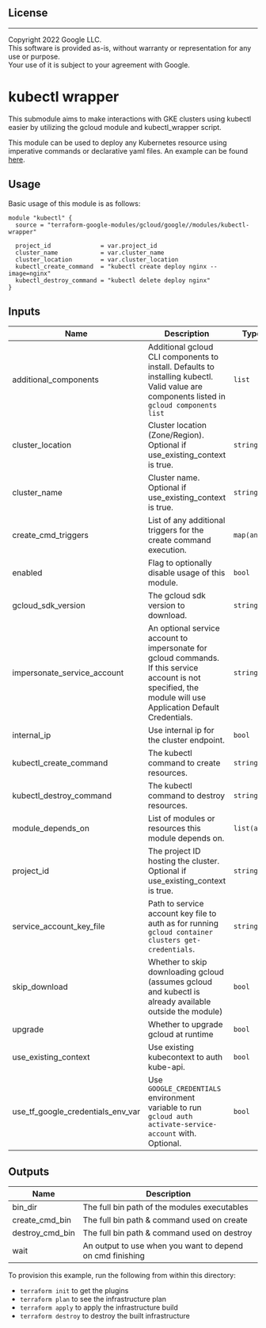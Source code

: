 ## License
---
Copyright 2022 Google LLC.  
This software is provided as-is, without warranty or representation for any use or purpose.  
Your use of it is subject to your agreement with Google.  

# kubectl wrapper

This submodule aims to make interactions with GKE clusters using kubectl easier by utilizing the gcloud module and kubectl_wrapper script.

This module can be used to deploy any Kubernetes resource using imperative commands or declarative yaml files. An example can be found [here](../../examples/kubectl_wrapper_example).

## Usage

Basic usage of this module is as follows:

```hcl
module "kubectl" {
  source = "terraform-google-modules/gcloud/google//modules/kubectl-wrapper"

  project_id              = var.project_id
  cluster_name            = var.cluster_name
  cluster_location        = var.cluster_location
  kubectl_create_command  = "kubectl create deploy nginx --image=nginx"
  kubectl_destroy_command = "kubectl delete deploy nginx"
}
```

<!-- BEGINNING OF PRE-COMMIT-TERRAFORM DOCS HOOK -->
## Inputs

| Name | Description | Type | Default | Required |
|------|-------------|------|---------|:--------:|
| additional\_components | Additional gcloud CLI components to install. Defaults to installing kubectl. Valid value are components listed in `gcloud components list` | `list` | <pre>[<br>  "kubectl"<br>]</pre> | no |
| cluster\_location | Cluster location (Zone/Region). Optional if use\_existing\_context is true. | `string` | `""` | no |
| cluster\_name | Cluster name. Optional if use\_existing\_context is true. | `string` | `""` | no |
| create\_cmd\_triggers | List of any additional triggers for the create command execution. | `map(any)` | `{}` | no |
| enabled | Flag to optionally disable usage of this module. | `bool` | `true` | no |
| gcloud\_sdk\_version | The gcloud sdk version to download. | `string` | `"281.0.0"` | no |
| impersonate\_service\_account | An optional service account to impersonate for gcloud commands. If this service account is not specified, the module will use Application Default Credentials. | `string` | `""` | no |
| internal\_ip | Use internal ip for the cluster endpoint. | `bool` | `false` | no |
| kubectl\_create\_command | The kubectl command to create resources. | `string` | n/a | yes |
| kubectl\_destroy\_command | The kubectl command to destroy resources. | `string` | n/a | yes |
| module\_depends\_on | List of modules or resources this module depends on. | `list(any)` | `[]` | no |
| project\_id | The project ID hosting the cluster. Optional if use\_existing\_context is true. | `string` | `""` | no |
| service\_account\_key\_file | Path to service account key file to auth as for running `gcloud container clusters get-credentials`. | `string` | `""` | no |
| skip\_download | Whether to skip downloading gcloud (assumes gcloud and kubectl is already available outside the module) | `bool` | `true` | no |
| upgrade | Whether to upgrade gcloud at runtime | `bool` | `true` | no |
| use\_existing\_context | Use existing kubecontext to auth kube-api. | `bool` | `false` | no |
| use\_tf\_google\_credentials\_env\_var | Use `GOOGLE_CREDENTIALS` environment variable to run `gcloud auth activate-service-account` with. Optional. | `bool` | `false` | no |

## Outputs

| Name | Description |
|------|-------------|
| bin\_dir | The full bin path of the modules executables |
| create\_cmd\_bin | The full bin path & command used on create |
| destroy\_cmd\_bin | The full bin path & command used on destroy |
| wait | An output to use when you want to depend on cmd finishing |

<!-- END OF PRE-COMMIT-TERRAFORM DOCS HOOK -->

To provision this example, run the following from within this directory:
- `terraform init` to get the plugins
- `terraform plan` to see the infrastructure plan
- `terraform apply` to apply the infrastructure build
- `terraform destroy` to destroy the built infrastructure
